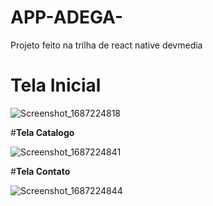 # APP-ADEGA-
Projeto feito na trilha de react native devmedia 

# **Tela Inicial**

![Screenshot_1687224818](https://github.com/LucasLeonel98/APP-ADEGA-/assets/54035478/6bd2d37c-b4e8-4502-8826-08265d73275b)

#**Tela Catalogo**

![Screenshot_1687224841](https://github.com/LucasLeonel98/APP-ADEGA-/assets/54035478/064f6670-395d-4b0c-8786-279fc648834a)

#**Tela Contato**


![Screenshot_1687224844](https://github.com/LucasLeonel98/APP-ADEGA-/assets/54035478/6c9095d0-8890-4435-9bec-f7c4493931c9)
